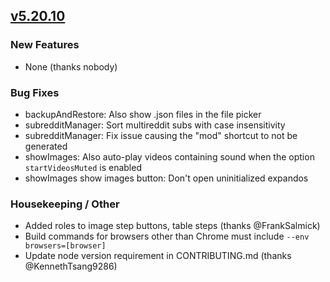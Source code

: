 ## [v5.20.10](https://github.com/honestbleeps/Reddit-Enhancement-Suite/releases/v5.20.10)

### New Features

- None (thanks nobody)

### Bug Fixes

- backupAndRestore: Also show .json files in the file picker
- subredditManager: Sort multireddit subs with case insensitivity
- subredditManager: Fix issue causing the "mod" shortcut to not be generated
- showImages: Also auto-play videos containing sound when the option `startVideosMuted` is enabled
- showImages show images button: Don't open uninitialized expandos

### Housekeeping / Other

- Added roles to image step buttons, table steps (thanks @FrankSalmick)
- Build commands for browsers other than Chrome must include `--env browsers=[browser]`
- Update node version requirement in CONTRIBUTING.md (thanks @KennethTsang9286)

